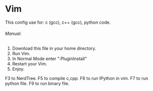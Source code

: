# Vim

This config use for: c (gcc), c++ (gcc), python code.

###### Manual.

1. Download this file in your home directory.
2. Run Vim.
3. In Normal Mode enter ":PluginInstall"
4. Restart your Vim.
5. Enjoy.

F3 to NerdTree.
F5 to compile c,cpp.
F6 to run IPython in vim.
F7 to run python file.
F9 to run binary file.
